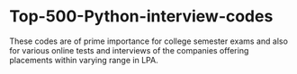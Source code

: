 # Top-500-Python-interview-codes
These codes are of prime importance for college semester exams and also for various online tests and interviews of the companies offering placements within varying range in LPA.
